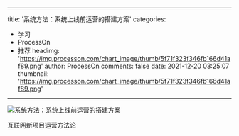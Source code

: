 
---
title: '系统方法：系统上线前运营的搭建方案'
categories: 
 - 学习
 - ProcessOn
 - 推荐
headimg: 'https://img.processon.com/chart_image/thumb/5f71f323f346fb166d41af89.png'
author: ProcessOn
comments: false
date: 2021-12-20 03:25:07
thumbnail: 'https://img.processon.com/chart_image/thumb/5f71f323f346fb166d41af89.png'
---

<div>   
<img class="thumb" alt="系统方法：系统上线前运营的搭建方案" src="https://img.processon.com/chart_image/thumb/5f71f323f346fb166d41af89.png" referrerpolicy="no-referrer">
<p>互联网新项目运营方法论</p>  
</div>
            